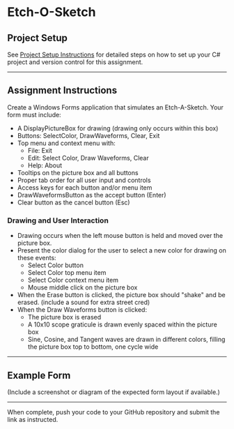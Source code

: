 # Etch-O-Sketch

## Project Setup

See [Project Setup Instructions](./ProjectSetup.md) for detailed steps on how to set up your C# project and version control for this assignment.

---

## Assignment Instructions

Create a Windows Forms application that simulates an Etch-A-Sketch. Your form must include:

- A DisplayPictureBox for drawing (drawing only occurs within this box)
- Buttons: SelectColor, DrawWaveforms, Clear, Exit
- Top menu and context menu with:
  - File: Exit
  - Edit: Select Color, Draw Waveforms, Clear
  - Help: About
- Tooltips on the picture box and all buttons
- Proper tab order for all user input and controls
- Access keys for each button and/or menu item
- DrawWaveformsButton as the accept button (Enter)
- Clear button as the cancel button (Esc)

### Drawing and User Interaction

- Drawing occurs when the left mouse button is held and moved over the picture box.
- Present the color dialog for the user to select a new color for drawing on these events:
  - Select Color button
  - Select Color top menu item
  - Select Color context menu item
  - Mouse middle click on the picture box
- When the Erase button is clicked, the picture box should "shake" and be erased. (include a sound for extra street cred)
- When the Draw Waveforms button is clicked:
  - The picture box is erased
  - A 10x10 scope graticule is drawn evenly spaced within the picture box
  - Sine, Cosine, and Tangent waves are drawn in different colors, filling the picture box top to bottom, one cycle wide

---

## Example Form

(Include a screenshot or diagram of the expected form layout if available.)

---


When complete, push your code to your GitHub repository and submit the link as instructed.

